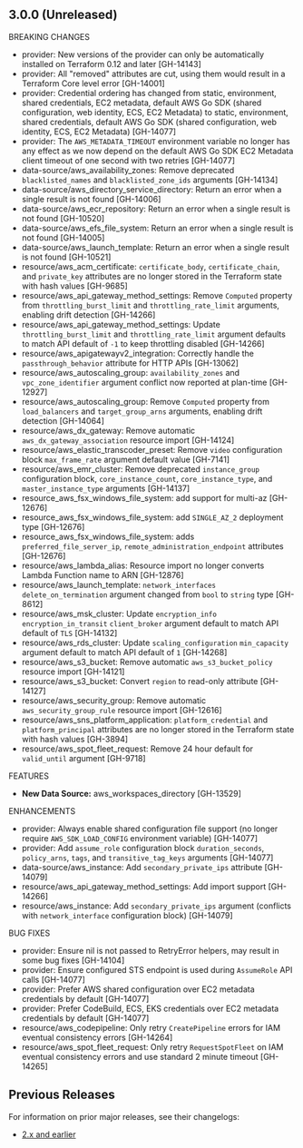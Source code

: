 ## 3.0.0 (Unreleased)

BREAKING CHANGES

* provider: New versions of the provider can only be automatically installed on Terraform 0.12 and later [GH-14143]
* provider: All "removed" attributes are cut, using them would result in a Terraform Core level error [GH-14001]
* provider: Credential ordering has changed from static, environment, shared credentials, EC2 metadata, default AWS Go SDK (shared configuration, web identity, ECS, EC2 Metadata) to static, environment, shared credentials, default AWS Go SDK (shared configuration, web identity, ECS, EC2 Metadata) [GH-14077]
* provider: The `AWS_METADATA_TIMEOUT` environment variable no longer has any effect as we now depend on the default AWS Go SDK EC2 Metadata client timeout of one second with two retries [GH-14077]
* data-source/aws_availability_zones: Remove deprecated `blacklisted_names` and `blacklisted_zone_ids` arguments [GH-14134]
* data-source/aws_directory_service_directory: Return an error when a single result is not found [GH-14006]
* data-source/aws_ecr_repository: Return an error when a single result is not found [GH-10520]
* data-source/aws_efs_file_system: Return an error when a single result is not found [GH-14005]
* data-source/aws_launch_template: Return an error when a single result is not found [GH-10521]
* resource/aws_acm_certificate: `certificate_body`, `certificate_chain`, and `private_key` attributes are no longer stored in the Terraform state with hash values [GH-9685]
* resource/aws_api_gateway_method_settings: Remove `Computed` property from `throttling_burst_limit` and `throttling_rate_limit` arguments, enabling drift detection [GH-14266]
* resource/aws_api_gateway_method_settings: Update `throttling_burst_limit` and `throttling_rate_limit` argument defaults to match API default of `-1` to keep throttling disabled [GH-14266]
* resource/aws_apigatewayv2_integration: Correctly handle the `passthrough_behavior` attribute for HTTP APIs [GH-13062]
* resource/aws_autoscaling_group: `availability_zones` and `vpc_zone_identifier` argument conflict now reported at plan-time [GH-12927]
* resource/aws_autoscaling_group: Remove `Computed` property from `load_balancers` and `target_group_arns` arguments, enabling drift detection [GH-14064]
* resource/aws_dx_gateway: Remove automatic `aws_dx_gateway_association` resource import [GH-14124]
* resource/aws_elastic_transcoder_preset: Remove `video` configuration block `max_frame_rate` argument default value [GH-7141]
* resource/aws_emr_cluster: Remove deprecated `instance_group` configuration block, `core_instance_count`, `core_instance_type`, and `master_instance_type` arguments [GH-14137]
* resource_aws_fsx_windows_file_system: add support for multi-az [GH-12676]
* resource_aws_fsx_windows_file_system: add `SINGLE_AZ_2` deployment type [GH-12676]
* resource_aws_fsx_windows_file_system: adds `preferred_file_server_ip`, `remote_administration_endpoint` attributes [GH-12676]
* resource/aws_lambda_alias: Resource import no longer converts Lambda Function name to ARN [GH-12876]
* resource/aws_launch_template: `network_interfaces` `delete_on_termination` argument changed from `bool` to `string` type [GH-8612]
* resource/aws_msk_cluster: Update `encryption_info` `encryption_in_transit` `client_broker` argument default to match API default of `TLS` [GH-14132]
* resource/aws_rds_cluster: Update `scaling_configuration` `min_capacity` argument default to match API default of `1` [GH-14268]
* resource/aws_s3_bucket: Remove automatic `aws_s3_bucket_policy` resource import [GH-14121]
* resource/aws_s3_bucket: Convert `region` to read-only attribute [GH-14127]
* resource/aws_security_group: Remove automatic `aws_security_group_rule` resource import [GH-12616]
* resource/aws_sns_platform_application: `platform_credential` and `platform_principal` attributes are no longer stored in the Terraform state with hash values [GH-3894]
* resource/aws_spot_fleet_request: Remove 24 hour default for `valid_until` argument [GH-9718]

FEATURES

* **New Data Source:** aws_workspaces_directory [GH-13529]

ENHANCEMENTS

* provider: Always enable shared configuration file support (no longer require `AWS_SDK_LOAD_CONFIG` environment variable) [GH-14077]
* provider: Add `assume_role` configuration block `duration_seconds`, `policy_arns`, `tags`, and `transitive_tag_keys` arguments [GH-14077]
* data-source/aws_instance: Add `secondary_private_ips` attribute [GH-14079]
* resource/aws_api_gateway_method_settings: Add import support [GH-14266]
* resource/aws_instance: Add `secondary_private_ips` argument (conflicts with `network_interface` configuration block) [GH-14079]

BUG FIXES

* provider: Ensure nil is not passed to RetryError helpers, may result in some bug fixes [GH-14104]
* provider: Ensure configured STS endpoint is used during `AssumeRole` API calls [GH-14077]
* provider: Prefer AWS shared configuration over EC2 metadata credentials by default [GH-14077]
* provider: Prefer CodeBuild, ECS, EKS credentials over EC2 metadata credentials by default [GH-14077]
* resource/aws_codepipeline: Only retry `CreatePipeline` errors for IAM eventual consistency errors [GH-14264]
* resource/aws_spot_fleet_request: Only retry `RequestSpotFleet` on IAM eventual consistency errors and use standard 2 minute timeout [GH-14265]

## Previous Releases

For information on prior major releases, see their changelogs:

* [2.x and earlier](https://github.com/terraform-providers/terraform-provider-aws/blob/release/2.x/CHANGELOG.md)
